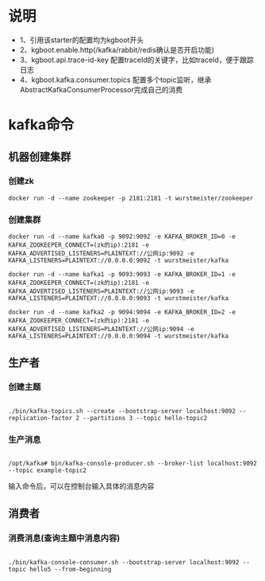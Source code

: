 # 说明
- 1、引用该starter的配置均为kgboot开头 
- 2、kgboot.enable.http(/kafka/rabbit/redis确认是否开启功能)
- 3、kgboot.api.trace-id-key 配置traceId的关键字，比如traceId，便于跟踪日志
- 4、kgboot.kafka.consumer.topics 配置多个topic监听，继承AbstractKafkaConsumerProcessor完成自己的消费



# kafka命令
## 机器创建集群
### 创建zk
<pre><code>docker run -d --name zookeeper -p 2181:2181 -t wurstmeister/zookeeper
</code></pre>
### 创建集群
<pre><code>docker run -d --name kafka0 -p 9092:9092 -e KAFKA_BROKER_ID=0 -e KAFKA_ZOOKEEPER_CONNECT=(zk的ip):2181 -e KAFKA_ADVERTISED_LISTENERS=PLAINTEXT://公网ip:9092 -e KAFKA_LISTENERS=PLAINTEXT://0.0.0.0:9092 -t wurstmeister/kafka
</code></pre>
<pre><code>docker run -d --name kafka1 -p 9093:9093 -e KAFKA_BROKER_ID=1 -e KAFKA_ZOOKEEPER_CONNECT=(zk的ip):2181 -e KAFKA_ADVERTISED_LISTENERS=PLAINTEXT://公网ip:9093 -e KAFKA_LISTENERS=PLAINTEXT://0.0.0.0:9093 -t wurstmeister/kafka
</code></pre>
<pre><code>docker run -d --name kafka2 -p 9094:9094 -e KAFKA_BROKER_ID=2 -e KAFKA_ZOOKEEPER_CONNECT=(zk的ip):2181 -e KAFKA_ADVERTISED_LISTENERS=PLAINTEXT://公网ip:9094 -e KAFKA_LISTENERS=PLAINTEXT://0.0.0.0:9094 -t wurstmeister/kafka
</code></pre>
## 生产者
### 创建主题
<pre><code>
./bin/kafka-topics.sh --create --bootstrap-server localhost:9092 --replication-factor 2 --partitions 3 --topic hello-topic2
</code></pre>
### 生产消息

<pre><code>
/opt/kafka# bin/kafka-console-producer.sh --broker-list localhost:9092 --topic example-topic2</code></pre>
输入命令后，可以在控制台输入具体的消息内容

## 消费者
### 消费消息(查询主题中消息内容)
<pre><code>
./bin/kafka-console-consumer.sh --bootstrap-server localhost:9092 --topic hello5 --from-beginning
</code></pre>